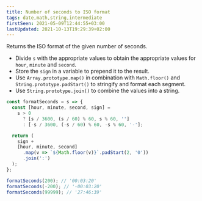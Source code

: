 ```yaml
---
title: Number of seconds to ISO format
tags: date,math,string,intermediate
firstSeen: 2021-05-09T12:44:55+03:00
lastUpdated: 2021-10-13T19:29:39+02:00
---
```


Returns the ISO format of the given number of seconds.

- Divide `s` with the appropriate values to obtain the appropriate values for `hour`, `minute` and `second`.
- Store the `sign` in a variable to prepend it to the result.
- Use `Array.prototype.map()` in combination with `Math.floor()` and `String.prototype.padStart()` to stringify and format each segment.
- Use `String.prototype.join()` to combine the values into a string.

```js
const formatSeconds = s => {
  const [hour, minute, second, sign] =
    s > 0
      ? [s / 3600, (s / 60) % 60, s % 60, '']
      : [-s / 3600, (-s / 60) % 60, -s % 60, '-'];

  return (
    sign +
    [hour, minute, second]
      .map(v => `${Math.floor(v)}`.padStart(2, '0'))
      .join(':')
  );
};
```

```js
formatSeconds(200); // '00:03:20'
formatSeconds(-200); // '-00:03:20'
formatSeconds(99999); // '27:46:39'
```
